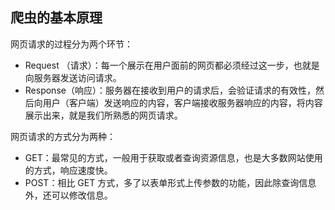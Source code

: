 ## 爬虫的基本原理

网页请求的过程分为两个环节：
- Request （请求）：每一个展示在用户面前的网页都必须经过这一步，也就是向服务器发送访问请求。
- Response（响应）：服务器在接收到用户的请求后，会验证请求的有效性，然后向用户（客户端）发送响应的内容，客户端接收服务器响应的内容，将内容展示出来，就是我们所熟悉的网页请求。

网页请求的方式分为两种：
- GET：最常见的方式，一般用于获取或者查询资源信息，也是大多数网站使用的方式，响应速度快。
- POST：相比 GET 方式，多了以表单形式上传参数的功能，因此除查询信息外，还可以修改信息。
